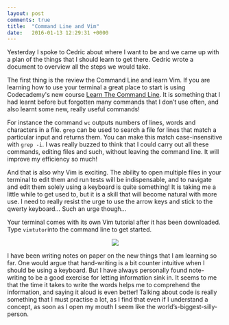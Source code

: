 ```yaml
---
layout: post
comments: true
title:  "Command Line and Vim"
date:   2016-01-13 12:29:31 +0000
---
```



Yesterday I spoke to Cedric about where I want to be and we came up with a plan of the things that I should learn to get there. Cedric wrote a document to overview all the steps we would take.

The first thing is the review the Command Line and learn Vim.
If you are learning how to use your terminal a great place to start is using Codecademy's new course [Learn The Command Line][codecademy-command-line]. It is something that I had learnt before but forgotten many commands that I don’t use often, and also learnt some new, really useful commands! 

For instance the command `wc` outputs numbers of lines, words and characters in a file. `grep` can be used to search a file for lines that match a particular input and returns them. You can make this match case-insensitive with `grep -i`. I was really buzzed to think that I could carry out all these commands, editing files and such, without leaving the command line. It will improve my efficiency so much! 

And that is also why Vim is exciting. The ability to open multiple files in your terminal to edit them and run tests will be indispensable, and to navigate and edit them solely using a keyboard is quite something! It is taking me a little while to get used to, but it is a skill that will become natural with more use. I need to really resist the urge to use the arrow keys and stick to the qwerty keyboard… Such an urge though…

Your terminal comes with its own Vim tutorial after it has been downloaded. Type `vimtutor`into the command line to get started.

<p align="center">
<img src="../../../../../../../assets/vimtutor-screen.jpg">
</p>



I have been writing notes on paper on the new things that I am learning so far. One would argue that hand-writing is a bit counter intuitive when I should be using a keyboard. But I have always personally found note-writing to be a good exercise for letting information sink in. It seems to me that the time it takes to write the words helps me to comprehend the information, and saying it aloud is even better! Talking about code is really something that I must practise a lot, as I find that even if I understand a concept, as soon as I open my mouth I seem like the world’s-biggest-silly-person.

[codecademy-command-line]: https://www.codecademy.com/learn/learn-the-command-line
